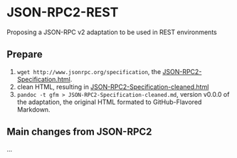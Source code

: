 # JSON-RPC2-REST
Proposing a JSON-RPC v2 adaptation to be used in REST environments

## Prepare

1. `wget http://www.jsonrpc.org/specification`, the [JSON-RPC2-Specification.html](dump/JSON-RPC2-Specification.html).
2. clean HTML, resulting in [JSON-RPC2-Specification-cleaned.html](dump/JSON-RPC2-Specification-cleaned.html)
3. `pandoc -t gfm > JSON-RPC2-Specification-cleaned.md`, version v0.0.0 of the adaptation, the original HTML formated to GitHub-Flavored Markdown.

## Main changes from JSON-RPC2

...

